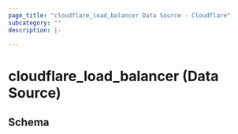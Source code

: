 ```yaml
---
page_title: "cloudflare_load_balancer Data Source - Cloudflare"
subcategory: ""
description: |-
  
---
```


# cloudflare_load_balancer (Data Source)




<!-- schema generated by tfplugindocs -->
## Schema


